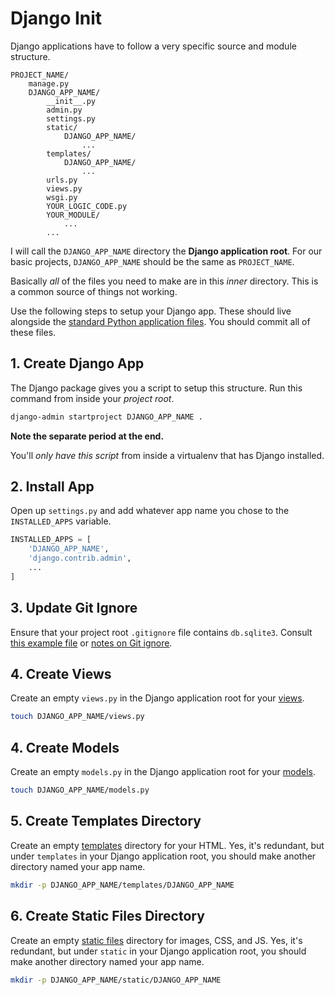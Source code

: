 # Django Init

Django applications have to follow a very specific source and module structure.

```text
PROJECT_NAME/
    manage.py
    DJANGO_APP_NAME/
        __init__.py
        admin.py
        settings.py
        static/
            DJANGO_APP_NAME/
                ...
        templates/
            DJANGO_APP_NAME/
                ...
        urls.py
        views.py
        wsgi.py
        YOUR_LOGIC_CODE.py
        YOUR_MODULE/
            ...
        ...
```

I will call the `DJANGO_APP_NAME` directory the **Django application root**.
For our basic projects, `DJANGO_APP_NAME` should be the same as `PROJECT_NAME`.

Basically _all_ of the files you need to make are in this _inner_ directory.
This is a common source of things not working.

Use the following steps to setup your Django app.
These should live alongside the [standard Python application files](py-app-structure.md).
You should commit all of these files.

## 1. Create Django App

The Django package gives you a script to setup this structure.
Run this command from inside your _project root_.

```bash
django-admin startproject DJANGO_APP_NAME .
```

**Note the separate period at the end.**

You'll _only have this script_ from inside a virtualenv that has Django installed.

## 2. Install App

Open up `settings.py` and add whatever app name you chose to the `INSTALLED_APPS` variable.

```py
INSTALLED_APPS = [
    'DJANGO_APP_NAME',
    'django.contrib.admin',
    ...
]
```

## 3. Update Git Ignore

Ensure that your project root `.gitignore` file contains `db.sqlite3`.
Consult [this example file](../demos/example_gitignore) or [notes on Git ignore](git-ignore.md).

## 4. Create Views

Create an empty `views.py` in the Django application root for your [views](django-views.md).

```bash
touch DJANGO_APP_NAME/views.py
```

## 4. Create Models

Create an empty `models.py` in the Django application root for your [models](django-models.md).

```bash
touch DJANGO_APP_NAME/models.py
```

## 5. Create Templates Directory

Create an empty [templates](django-templates.md) directory for your HTML.
Yes, it's redundant, but under `templates` in your Django application root, you should make another directory named your app name.

```bash
mkdir -p DJANGO_APP_NAME/templates/DJANGO_APP_NAME
```

## 6. Create Static Files Directory

Create an empty [static files](django-static-files.md) directory for images, CSS, and JS.
Yes, it's redundant, but under `static` in your Django application root, you should make another directory named your app name.

```bash
mkdir -p DJANGO_APP_NAME/static/DJANGO_APP_NAME
```
